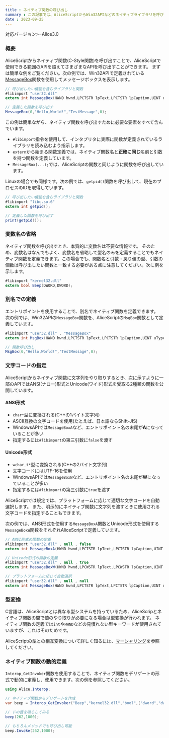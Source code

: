 ```yaml
---
title : ネイティブ関数の呼び出し
summary : この記事では、AliceScriptからWin32APIなどのネイティブライブラリを呼び出す方法について説明します。
date : 2023-09-25
---
```

<span class="badge bg-success">対応バージョン>=Alice3.0</span>

### 概要

AliceScriptからネイティブ関数(C-Style関数)を呼び出すことで、AliceScriptで使用できる範囲のAPIを超えてさまざまなAPIを呼び出すことができます。
まずは簡単な例をご覧ください。次の例では、Win32APIで定義されている[MessageBox](https://learn.microsoft.com/en-us/windows/win32/api/winuser/nf-winuser-messagebox)関数を使用してメッセージボックスを表示します。

```cs title="AliceScript"
// 呼び出したい機能を含むライブラリと関数
#libimport "user32.dll"
extern int MessageBox(HWND hwnd,LPCTSTR lpText,LPCTSTR lpCaption,UINT uType);

// 定義した関数を呼び出す
MessageBox(0,"Hello,World!","TestMessage",0);
```

この例は簡単ながら、ネイティブ関数を呼び出すために必要な要素をすべて含んでいます。

- `#libimport`指令を使用して、インタプリタに実際に関数が定義されているライブラリを読み込むよう指示します。
- `extern`から始まる関数定義では、ネイティブ関数名と**正確に同じ**名前と引数を持つ関数を定義しています。
- `MessageBox(...);`では、AliceScriptの関数と同じように関数を呼び出しています。

Linuxの場合でも同様です。次の例では、`getpid()`関数を呼び出して、現在のプロセスのIDを取得しています。

```cs title="AliceScript"
// 呼び出したい機能を含むライブラリと関数
#libimport "libc.so.6"
extern int getpid();

// 定義した関数を呼び出す
print(getpid());
```

### 変数名の省略
ネイティブ関数を呼び出すとき、本質的に変数名は不要な情報です。
そのため、変数名はなんでもよく、変数名を省略して型名のみを定義することでもネイティブ関数を定義できます。この場合でも、関数名と引数・戻り値の型、引数の個数は呼び出したい関数と一致する必要がある点に注意してください。次に例を示します。

```cs title="AliceScript"
#libimport "kernel32.dll"
extern bool Beep(DWORD,DWORD);
```

### 別名での定義
エントリポイントを使用することで、別名でネイティブ関数を定義できます。
次の例では、Win32APIの`MessageBox`関数を、AliceScriptの`MsgBox`関数として定義しています。

```cs title="AliceScript"
#libimport "user32.dll" , "MessageBox"
extern int MsgBox(HWND hwnd,LPCTSTR lpText,LPCTSTR lpCaption,UINT uType);

// 関数呼び出し
MsgBox(0,"Hello,World!","TestMessage",0);
```

### 文字コードの指定
AliceScriptからネイティブ関数に文字列をやり取りするとき、次に示すように一部のAPIではANSI(ナロー)形式とUnicode(ワイド)形式を受取る2種類の関数を公開しています。

#### ANSI形式
  - `char*`型に変換される(C++の1バイト文字列)
  - ASCII互換の文字コードを使用(たとえば、日本語ならShift-JIS)
  - WindowsAPIでは`MessageBoxA`など、エントリポイント名の末尾が**A**になっていることが多い
  - 指定するには`#libimport`の第三引数に`false`を渡す
#### Unicode形式
  - `wchar_t*`型に変換される(C++の2バイト文字列)
  - 文字コードにはUTF-16を使用
  - WindowsAPIでは`MessageBoxW`など、エントリポイント名の末尾が**W**になっていることが多い
  - 指定するには`#libimport`の第三引数に`true`を渡す

AliceScriptでは規定では、プラットフォームに応じて適切な文字コードを自動選択します。
また、明示的にネイティブ関数に文字列を渡すときに使用される文字コードを指定することもできます。

次の例では、ANSI形式を使用する`MessageBoxA`関数とUnicode形式を使用する`MessageBoxW`関数をそれぞれAliceScriptで定義しています。

```cs title="AliceScript"
// ANSI形式の関数の定義
#libimport "user32.dll" , null , false
extern int MessageBoxA(HWND hwnd,LPCTSTR lpText,LPCTSTR lpCaption,UINT uType);

// Unicode形式の関数の定義
#libimport "user32.dll" , null , true
extern int MessageBoxW(HWND hwnd,LPCWSTR lpText,LPCWSTR lpCaption,UINT uType);

// プラットフォームに応じて自動選択
#libimport "user32.dll" , null , null
extern int MessageBox(HWND hwnd,LPCTSTR lpText,LPCTSTR lpCaption,UINT uType);
```

### 型変換
C言語は、AliceScriptとは異なる型システムを持っているため、AliceScripとネイティブ関数の間で値のやり取りが必要になる場合は型変換が行われます。
ネイティブ関数の定義では`int`や`HWND`などの見慣れない型キーワードが使用されていますが、これはそのためです。

AliceScriptの型との相互変換について詳しく知るには、[マーシャリング](./marshaling.md)を参照してください。

### ネイティブ関数の動的定義
`Interop_GetInvoker`関数を使用することで、ネイティブ関数をデリゲートの形式で動的に定義し、使用できます。次の例を参照してください。

```cs title="AliceScript"
using Alice.Interop;

// ネイティブ関数からデリゲートを作成
var beep = Interop_GetInvoker("Beep","kernel32.dll","bool",["dword","dword"]);

// ドの音を鳴らしてみる
beep(262,1000);

// もちろんメソッドでも呼び出し可能
beep.Invoke(262,1000);
```